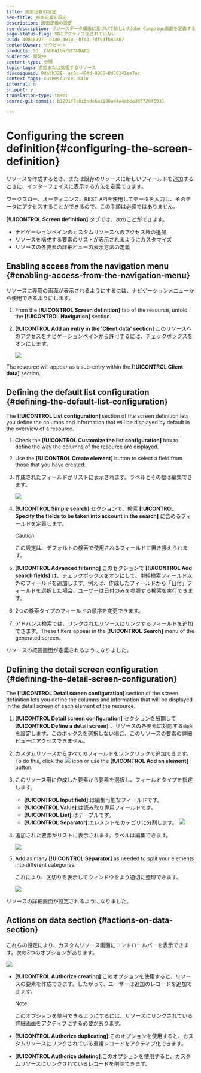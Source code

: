 ```yaml
---
title: 画面定義の設定
seo-title: 画面定義の設定
description: 画面定義の設定
seo-description: リソースデータ構造に基づいて新しいAdobe Campaign画面を定義する方法について説明します。
page-status-flag: 常にアクティブ化されていない
uuid: 40848197- b1a0-4018- bfc3-7df64fb83307
contentOwner: サウビート
products: SG_ CAMPAIGN/STANDARD
audience: 開発中
content-type: 参照
topic-tags: 追加または拡張するリソース
discoiquuid: 9dabb328- ac0c-49fd-8996-8d56341ee7ac
context-tags: cusResource、main
internal: n
snippet: y
translation-type: tm+mt
source-git-commit: b3291f7c0cbede6a3180ad4a4ab8a365720f5031

---
```



# Configuring the screen definition{#configuring-the-screen-definition}

リソースを作成するとき、または既存のリソースに新しいフィールドを追加するときに、インターフェイスに表示する方法を定義できます。

ワークフロー、オーディエンス、REST APIを使用してデータを入力し、そのデータにアクセスすることができるので、この手順は必須ではありません。

**[!UICONTROL Screen definition]** タブでは、次のことができます。

* ナビゲーションペインのカスタムリソースへのアクセス権の追加
* リソースを構成する要素のリストが表示されるようにカスタマイズ
* リソースの各要素の詳細ビューの表示方法の定義

## Enabling access from the navigation menu {#enabling-access-from-the-navigation-menu}

リソースに専用の画面が表示されるようにするには、ナビゲーションメニューから使用できるようにします。

1. From the **[!UICONTROL Screen definition]** tab of the resource, unfold the **[!UICONTROL Navigation]** section.
1. **[!UICONTROL Add an entry in the 'Client data' section]** このリソースへのアクセスをナビゲーションペインから許可するには、チェックボックスをオンにします。

   ![](assets/schema_extension_19.png)

The resource will appear as a sub-entry within the **[!UICONTROL Client data]** section.

## Defining the default list configuration {#defining-the-default-list-configuration}

The **[!UICONTROL List configuration]** section of the screen definition lets you define the columns and information that will be displayed by default in the overview of a resource.

1. Check the **[!UICONTROL Customize the list configuration]** box to define the way the columns of the resource are displayed.
1. Use the **[!UICONTROL Create element]** button to select a field from those that you have created.
1. 作成されたフィールドがリストに表示されます。ラベルとその幅は編集できます。

   ![](assets/schema_extension_20.png)

1. **[!UICONTROL Simple search]** セクションで、検索 **[!UICONTROL Specify the fields to be taken into account in the search]** に含めるフィールドを定義します。

   >[!CAUTION]
   >
   >この設定は、デフォルトの検索で使用されるフィールドに置き換えられます。

1. **[!UICONTROL Advanced filtering]** このセクションで **[!UICONTROL Add search fields]** は、チェックボックスをオンにして、単純検索フィールド以外のフィールドを追加します。例えば、作成したフィールドから「日付」フィールドを選択した場合、ユーザーは日付のみを参照する検索を実行できます。
1. 2つの検索タイプのフィールドの順序を変更できます。
1. アドバンス検索では、リンクされたリソースにリンクするフィールドを追加できます。These filters appear in the **[!UICONTROL Search]** menu of the generated screen.

リソースの概要画面が定義されるようになりました。

## Defining the detail screen configuration {#defining-the-detail-screen-configuration}

The **[!UICONTROL Detail screen configuration]** section of the screen definition lets you define the columns and information that will be displayed in the detail screen of each element of the resource.

1. **[!UICONTROL Detail screen configuration]** セクションを展開して **[!UICONTROL Define a detail screen]** 、リソースの各要素に対応する画面を設定します。このボックスを選択しない場合、このリソースの要素の詳細ビューにアクセスできません。
1. カスタムリソースからすべてのフィールドをワンクリックで追加できます。To do this, click the ![](assets/addallfieldsicon.png) icon or use the **[!UICONTROL Add an element]** button.
1. このリソース用に作成した要素から要素を選択し、フィールドタイプを指定します。

   * **[!UICONTROL Input field]**:は編集可能なフィールドです。
   * **[!UICONTROL Value]**:は読み取り専用フィールドです。
   * **[!UICONTROL List]**:はテーブルです。
   * **[!UICONTROL Separator]**:エレメントをカテゴリに分割します。
   ![](assets/schema_extension_23.png)

1. 追加された要素がリストに表示されます。ラベルは編集できます。

   ![](assets/schema_extension_22.png)

1. Add as many **[!UICONTROL Separator]** as needed to split your elements into different categories.

   これにより、区切りを表示してウィンドウをより適切に整理できます。

   ![](assets/schema_extension_25.png)

リソースの詳細画面が設定されるようになりました。

## Actions on data section {#actions-on-data-section}

これらの設定により、カスタムリソース画面にコントロールバーを表示できます。次の3つのオプションがあります。

![](assets/schema_extension_actions.png)

* **[!UICONTROL Authorize creating]**:このオプションを使用すると、リソースの要素を作成できます。したがって、ユーザーは追加のレコードを追加できます。

   >[!NOTE]
   >
   >このオプションを使用できるようにするには、リソースにリンクされている詳細画面をアクティブにする必要があります。

* **[!UICONTROL Authorize duplicating]**:このオプションを使用すると、カスタムリソースにリンクされている重複レコードをアクティブ化できます。
* **[!UICONTROL Authorize deleting]**:このオプションを使用すると、カスタムリソースにリンクされているレコードを削除できます。

